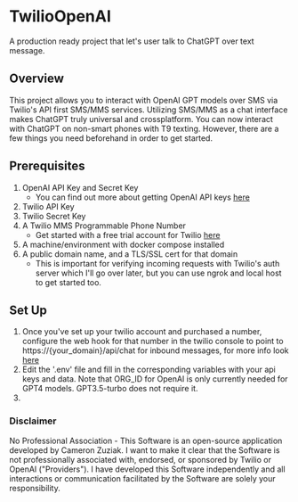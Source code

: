 # **TwilioOpenAI**
A production ready project that let's user talk to ChatGPT over text message. 

## Overview 
This project allows you to interact with OpenAI GPT models over SMS via Twilio's API first SMS/MMS services. Utilizing SMS/MMS as a chat interface makes ChatGPT truly universal and crossplatform. You can now interact with ChatGPT on non-smart phones with T9 texting. However, there are a few things you need beforehand in order to get started.

## Prerequisites
1. OpenAI API Key and Secret Key  
    - You can find out more about getting OpenAI API keys [here](https://openai.com/blog/openai-api)
2. Twilio API Key
3. Twilio Secret Key
4. A Twilio MMS Programmable Phone Number
   - Get started with a free trial account for Twilio [here](https://www.twilio.com/docs/usage/tutorials/how-to-use-your-free-trial-account)
5. A machine/environment with docker compose installed
6. A public domain name, and a TLS/SSL cert for that domain
   - This is important for verifying incoming requests with Twilio's auth server which I'll go over later, but you can use ngrok and local host to get started too.

## Set Up
1. Once you've set up your twilio account and purchased a number, configure the web hook for that number in the twilio console to point to https://{your_domain}/api/chat for inbound messages, for more info look [here](https://www.twilio.com/docs/sms/tutorials/how-to-receive-and-reply-python#configure-your-webhook-url)
2. Edit the '.env' file and fill in the corresponding variables with your api keys and data. Note that ORG_ID for OpenAI is only currently needed for GPT4 models. GPT3.5-turbo does not require it.
3. 



### Disclaimer
No Professional Association - This Software is an open-source application developed by Cameron Zuziak. I want to make it clear that the Software is not professionally associated with, endorsed, or sponsored by Twilio or OpenAI ("Providers"). I have developed this Software independently and all interactions or communication facilitated by the Software are solely your responsibility.
